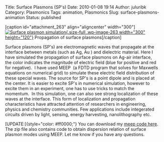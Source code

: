 Title: Surface Plasmons (SP's)
Date: 2010-01-08 19:14
Author: juluribk
Category: Plasmonics
Tags: animation, Plasmonics
Slug: surface-plasmons-animation
Status: published

\[caption id="attachment\_263" align="aligncenter" width="300"\][![](http://juluribk.com/wp-content/uploads/2010/01/test_water_mark.gif "Surface plasmon simulation"){.size-full .wp-image-263 width="300" height="120"}](http://juluribk.com/wp-content/uploads/2010/01/test_water_mark.gif) Propagation of surface plasmons\[/caption\]

Surface plasmons (SP's) are electromagnetic waves that propagate at the interface between metals (such as Ag, Au ) and dielectric material. Here I have simulated the propagation of surface plasmons on Ag-air interface, the color indicates the magnitude of electric field (blue for positive and red for negative).  I have used MEEP  (a FDTD program that solves for Maxwells equations on numerical grid) to simulate these electric field distribution of these special waves. The source for SP's is a point dipole and is placed at the center. It is easier to excite SP's in numerical simulation, however to excite them in an experiment, one has to use tricks to match the momentum.  In this simulation, one can also see strong localization of these waves at the interface. This form of localization and propagation characteristics have attracted attention of researchers in engineering, physics and chemistry communities. Few applications include integerated circuits driven by light, sensing, energy harvesting, nanolithography etc.

[UPDATE:]{style="color: #ff0000;"} You can download my [meep code here](http://juluribk.com/wp-content/uploads/2010/01/Metal-dielectric_interface-_web1.zip). The zip file also contains code to obtain dispersion relation of surface plasmon modes using MEEP. Let me know if you have any questions.
